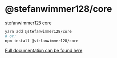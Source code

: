 # @stefanwimmer128/core

stefanwimmer128 core

``` bash
yarn add @stefanwimmer128/core
# or:
npm install @stefanwimmer128/core
```

[Full documentation can be found here](https://stefanwimmer128.github.io/core)
